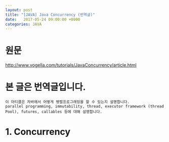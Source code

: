 ```yaml
---
layout: post
title: "[JAVA] Java Concurrency (번역글)"
date:   2017-05-24 09:00:00 +0900
categories: JAVA 
---
```


# 원문
http://www.vogella.com/tutorials/JavaConcurrency/article.html

# 본 글은 번역글입니다.

~~~
이 아티클은 자바에서 어떻게 병렬프로그래밍을 할 수 있는지 설명합니다.
parallel programming, immutability, thread, executor framework (thread Pool), futures, callables 등에 대해 설명합니다.
~~~

# 1. Concurrency
